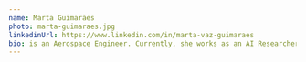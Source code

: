 ```yaml
---
name: Marta Guimarães
photo: marta-guimaraes.jpg
linkedinUrl: https://www.linkedin.com/in/marta-vaz-guimaraes
bio: is an Aerospace Engineer. Currently, she works as an AI Researcher at Neuraspace where she develops Machine Learning solutions for satellite collision avoidance and space debris mitigation. In her free time you can find her surfing, skating or shooting some analogue photos.
---
```

